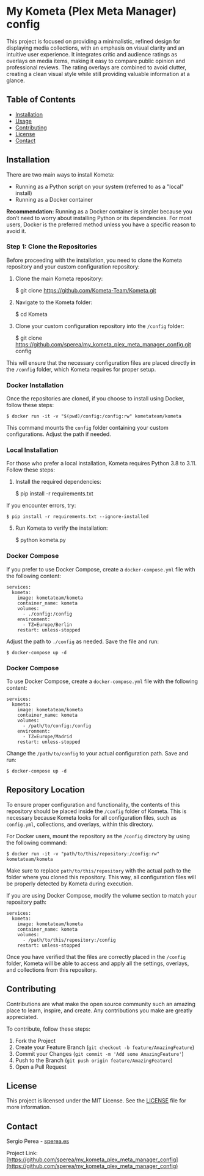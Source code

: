 My Kometa (Plex Meta Manager) config
====================================

This project is focused on providing a minimalistic, refined design for displaying media collections, with an emphasis on visual clarity and an intuitive user experience. It integrates critic and audience ratings as overlays on media items, making it easy to compare public opinion and professional reviews. The rating overlays are combined to avoid clutter, creating a clean visual style while still providing valuable information at a glance.

Table of Contents
-----------------

*   [Installation](#installation)
*   [Usage](#usage)
*   [Contributing](#contributing)
*   [License](#license)
*   [Contact](#contact)

Installation
------------

There are two main ways to install Kometa:

*   Running as a Python script on your system (referred to as a "local" install)
*   Running as a Docker container

**Recommendation:** Running as a Docker container is simpler because you don’t need to worry about installing Python or its dependencies. For most users, Docker is the preferred method unless you have a specific reason to avoid it.

### Step 1: Clone the Repositories

Before proceeding with the installation, you need to clone the Kometa repository and your custom configuration repository:

1.  Clone the main Kometa repository:

    $ git clone https://github.com/Kometa-Team/Kometa.git

3.  Navigate to the Kometa folder:

    $ cd Kometa

5.  Clone your custom configuration repository into the `/config` folder:

    $ git clone https://github.com/sperea/my_kometa_plex_meta_manager_config.git config

This will ensure that the necessary configuration files are placed directly in the `/config` folder, which Kometa requires for proper setup.

### Docker Installation

Once the repositories are cloned, if you choose to install using Docker, follow these steps:

    $ docker run -it -v "$(pwd)/config:/config:rw" kometateam/kometa

This command mounts the `config` folder containing your custom configurations. Adjust the path if needed.

### Local Installation

For those who prefer a local installation, Kometa requires Python 3.8 to 3.11. Follow these steps:

1.  Install the required dependencies:

    $ pip install -r requirements.txt

If you encounter errors, try:

    $ pip install -r requirements.txt --ignore-installed

5.  Run Kometa to verify the installation:

    $ python kometa.py

### Docker Compose

If you prefer to use Docker Compose, create a `docker-compose.yml` file with the following content:

    
    services:
      kometa:
        image: kometateam/kometa
        container_name: kometa
        volumes:
          - ./config:/config
        environment:
          - TZ=Europe/Berlin
        restart: unless-stopped
        

Adjust the path to `./config` as needed. Save the file and run:

    $ docker-compose up -d

### Docker Compose

To use Docker Compose, create a `docker-compose.yml` file with the following content:

    
    services:
      kometa:
        image: kometateam/kometa
        container_name: kometa
        volumes:
          - /path/to/config:/config
        environment:
          - TZ=Europe/Madrid
        restart: unless-stopped
        

Change the `/path/to/config` to your actual configuration path. Save and run:

    $ docker-compose up -d

Repository Location
-------------------

To ensure proper configuration and functionality, the contents of this repository should be placed inside the `/config` folder of Kometa. This is necessary because Kometa looks for all configuration files, such as `config.yml`, collections, and overlays, within this directory.

For Docker users, mount the repository as the `/config` directory by using the following command:

    $ docker run -it -v "path/to/this/repository:/config:rw" kometateam/kometa

Make sure to replace `path/to/this/repository` with the actual path to the folder where you cloned this repository. This way, all configuration files will be properly detected by Kometa during execution.

If you are using Docker Compose, modify the volume section to match your repository path:

    
    services:
      kometa:
        image: kometateam/kometa
        container_name: kometa
        volumes:
          - /path/to/this/repository:/config
        restart: unless-stopped
        

Once you have verified that the files are correctly placed in the `/config` folder, Kometa will be able to access and apply all the settings, overlays, and collections from this repository.

Contributing
------------

Contributions are what make the open source community such an amazing place to learn, inspire, and create. Any contributions you make are greatly appreciated.

To contribute, follow these steps:

1.  Fork the Project
2.  Create your Feature Branch (`git checkout -b feature/AmazingFeature`)
3.  Commit your Changes (`git commit -m 'Add some AmazingFeature'`)
4.  Push to the Branch (`git push origin feature/AmazingFeature`)
5.  Open a Pull Request

License
-------

This project is licensed under the MIT License. See the [LICENSE](LICENSE) file for more information.

Contact
-------

Sergio Perea - [sperea.es](https://sperea.es)

Project Link: [https://github.com/sperea/my_kometa_plex_meta_manager_config](https://github.com/sperea/my_kometa_plex_meta_manager_config)